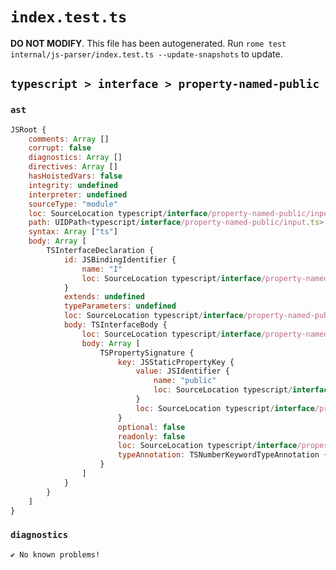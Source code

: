 # `index.test.ts`

**DO NOT MODIFY**. This file has been autogenerated. Run `rome test internal/js-parser/index.test.ts --update-snapshots` to update.

## `typescript > interface > property-named-public`

### `ast`

```javascript
JSRoot {
	comments: Array []
	corrupt: false
	diagnostics: Array []
	directives: Array []
	hasHoistedVars: false
	integrity: undefined
	interpreter: undefined
	sourceType: "module"
	loc: SourceLocation typescript/interface/property-named-public/input.ts 1:0-4:0
	path: UIDPath<typescript/interface/property-named-public/input.ts>
	syntax: Array ["ts"]
	body: Array [
		TSInterfaceDeclaration {
			id: JSBindingIdentifier {
				name: "I"
				loc: SourceLocation typescript/interface/property-named-public/input.ts 1:10-1:11 (I)
			}
			extends: undefined
			typeParameters: undefined
			loc: SourceLocation typescript/interface/property-named-public/input.ts 1:0-3:1
			body: TSInterfaceBody {
				loc: SourceLocation typescript/interface/property-named-public/input.ts 1:12-3:1
				body: Array [
					TSPropertySignature {
						key: JSStaticPropertyKey {
							value: JSIdentifier {
								name: "public"
								loc: SourceLocation typescript/interface/property-named-public/input.ts 2:1-2:7 (public)
							}
							loc: SourceLocation typescript/interface/property-named-public/input.ts 2:1-2:7
						}
						optional: false
						readonly: false
						loc: SourceLocation typescript/interface/property-named-public/input.ts 2:1-2:16
						typeAnnotation: TSNumberKeywordTypeAnnotation {loc: SourceLocation typescript/interface/property-named-public/input.ts 2:9-2:15}
					}
				]
			}
		}
	]
}
```

### `diagnostics`

```
✔ No known problems!

```

